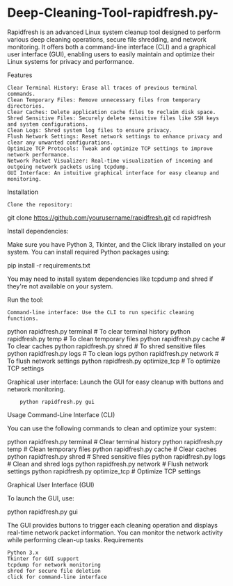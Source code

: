 # Deep-Cleaning-Tool-rapidfresh.py-
Rapidfresh is an advanced Linux system cleanup tool designed to perform various deep cleaning operations, secure file shredding, and network monitoring. It offers both a command-line interface (CLI) and a graphical user interface (GUI), enabling users to easily maintain and optimize their Linux systems for privacy and performance.

Features

    Clear Terminal History: Erase all traces of previous terminal commands.
    Clean Temporary Files: Remove unnecessary files from temporary directories.
    Clear Caches: Delete application cache files to reclaim disk space.
    Shred Sensitive Files: Securely delete sensitive files like SSH keys and system configurations.
    Clean Logs: Shred system log files to ensure privacy.
    Flush Network Settings: Reset network settings to enhance privacy and clear any unwanted configurations.
    Optimize TCP Protocols: Tweak and optimize TCP settings to improve network performance.
    Network Packet Visualizer: Real-time visualization of incoming and outgoing network packets using tcpdump.
    GUI Interface: An intuitive graphical interface for easy cleanup and monitoring.

Installation

    Clone the repository:

git clone https://github.com/yourusername/rapidfresh.git
cd rapidfresh

Install dependencies:

Make sure you have Python 3, Tkinter, and the Click library installed on your system. You can install required Python packages using:

pip install -r requirements.txt

You may need to install system dependencies like tcpdump and shred if they're not available on your system.

Run the tool:

    Command-line interface: Use the CLI to run specific cleaning functions.

python rapidfresh.py terminal  # To clear terminal history
python rapidfresh.py temp      # To clean temporary files
python rapidfresh.py cache     # To clear caches
python rapidfresh.py shred     # To shred sensitive files
python rapidfresh.py logs      # To clean logs
python rapidfresh.py network   # To flush network settings
python rapidfresh.py optimize_tcp  # To optimize TCP settings

Graphical user interface: Launch the GUI for easy cleanup with buttons and network monitoring.

        python rapidfresh.py gui

Usage
Command-Line Interface (CLI)

You can use the following commands to clean and optimize your system:

python rapidfresh.py terminal    # Clear terminal history
python rapidfresh.py temp        # Clean temporary files
python rapidfresh.py cache       # Clear caches
python rapidfresh.py shred       # Shred sensitive files
python rapidfresh.py logs        # Clean and shred logs
python rapidfresh.py network     # Flush network settings
python rapidfresh.py optimize_tcp  # Optimize TCP settings

Graphical User Interface (GUI)

To launch the GUI, use:

python rapidfresh.py gui

The GUI provides buttons to trigger each cleaning operation and displays real-time network packet information. You can monitor the network activity while performing clean-up tasks.
Requirements

    Python 3.x
    Tkinter for GUI support
    tcpdump for network monitoring
    shred for secure file deletion
    click for command-line interface
